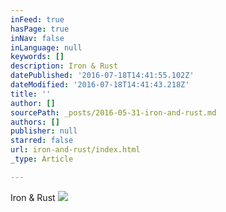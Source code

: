 ```yaml
---
inFeed: true
hasPage: true
inNav: false
inLanguage: null
keywords: []
description: Iron & Rust
datePublished: '2016-07-18T14:41:55.102Z'
dateModified: '2016-07-18T14:41:43.218Z'
title: ''
author: []
sourcePath: _posts/2016-05-31-iron-and-rust.md
authors: []
publisher: null
starred: false
url: iron-and-rust/index.html
_type: Article

---
```

Iron & Rust
![](https://the-grid-user-content.s3-us-west-2.amazonaws.com/1af72960-4db1-4909-88af-e3e4cbe82c51.jpg)